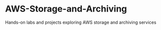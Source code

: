 # AWS-Storage-and-Archiving
Hands-on labs and projects exploring AWS storage and archiving services
